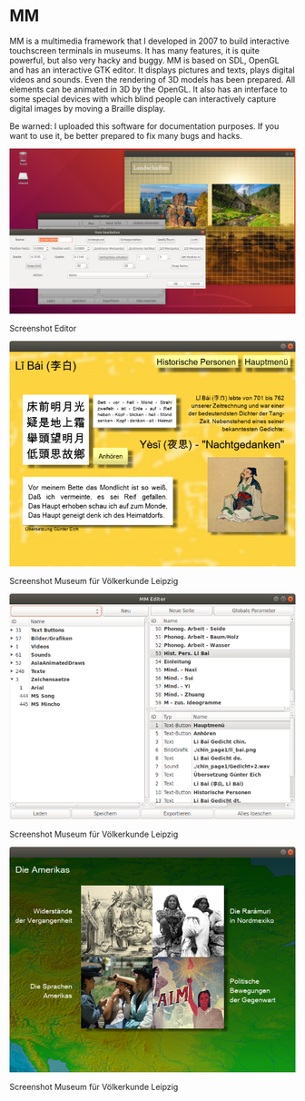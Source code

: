 # MM

MM is a multimedia framework that I developed in 2007 to build interactive touchscreen terminals in museums. It has many features, it is quite powerful, but also very hacky and buggy. MM is based on SDL, OpenGL and has an interactive GTK editor. It displays pictures and texts, plays digital videos and sounds. Even the rendering of 3D models has been prepared. All elements can be animated in 3D by the OpenGL. It also has an interface to some special devices with which blind people can interactively capture digital images by moving a Braille display.

Be warned: I uploaded this software for documentation purposes. If you want to use it, be better prepared to fix many bugs and hacks.

![demo4](images/mm-demo4.png)

Screenshot Editor


![demo1](images/mm-demo1.png)

Screenshot Museum für Völkerkunde Leipzig


![demo2](images/mm-demo2.png)

Screenshot Museum für Völkerkunde Leipzig


![demo3](images/mm-demo3.png)

Screenshot Museum für Völkerkunde Leipzig
